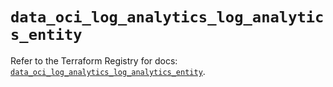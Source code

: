# `data_oci_log_analytics_log_analytics_entity`

Refer to the Terraform Registry for docs: [`data_oci_log_analytics_log_analytics_entity`](https://registry.terraform.io/providers/oracle/oci/7.19.0/docs/data-sources/log_analytics_log_analytics_entity).
